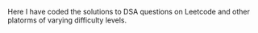 Here I have coded the solutions to DSA questions on Leetcode and other platorms of varying difficulty levels.
